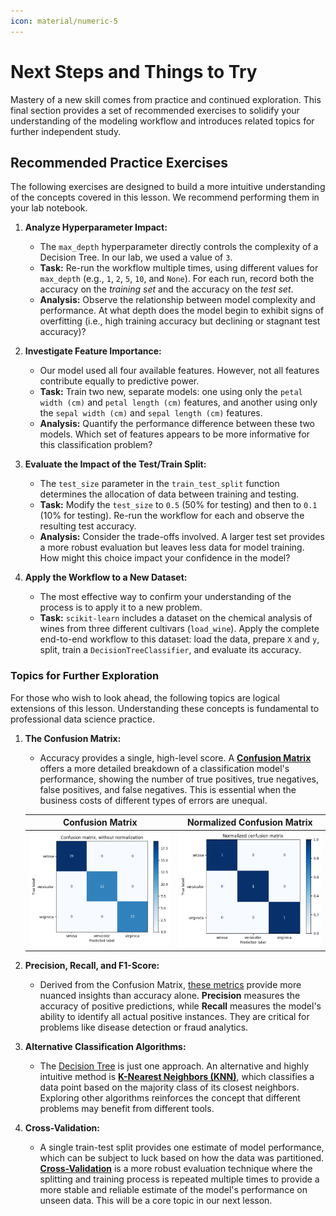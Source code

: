 ```yaml
---
icon: material/numeric-5
---
```



# Next Steps and Things to Try

Mastery of a new skill comes from practice and continued exploration. This final section provides a set of recommended exercises to solidify your understanding of the modeling workflow and introduces related topics for further independent study.

## Recommended Practice Exercises

The following exercises are designed to build a more intuitive understanding of the concepts covered in this lesson. We recommend performing them in your lab notebook.

1.  **Analyze Hyperparameter Impact:**
    * The `max_depth` hyperparameter directly controls the complexity of a Decision Tree. In our lab, we used a value of `3`.
    * **Task:** Re-run the workflow multiple times, using different values for `max_depth` (e.g., `1`, `2`, `5`, `10`, and `None`). For each run, record both the accuracy on the *training set* and the accuracy on the *test set*.
    * **Analysis:** Observe the relationship between model complexity and performance. At what depth does the model begin to exhibit signs of overfitting (i.e., high training accuracy but declining or stagnant test accuracy)?

2.  **Investigate Feature Importance:**
    * Our model used all four available features. However, not all features contribute equally to predictive power.
    * **Task:** Train two new, separate models: one using only the `petal width (cm)` and `petal length (cm)` features, and another using only the `sepal width (cm)` and `sepal length (cm)` features.
    * **Analysis:** Quantify the performance difference between these two models. Which set of features appears to be more informative for this classification problem?

3.  **Evaluate the Impact of the Test/Train Split:**
    * The `test_size` parameter in the `train_test_split` function determines the allocation of data between training and testing.
    * **Task:** Modify the `test_size` to `0.5` (50% for testing) and then to `0.1` (10% for testing). Re-run the workflow for each and observe the resulting test accuracy.
    * **Analysis:** Consider the trade-offs involved. A larger test set provides a more robust evaluation but leaves less data for model training. How might this choice impact your confidence in the model?

4.  **Apply the Workflow to a New Dataset:**
    * The most effective way to confirm your understanding of the process is to apply it to a new problem.
    * **Task:** `scikit-learn` includes a dataset on the chemical analysis of wines from three different cultivars (`load_wine`). Apply the complete end-to-end workflow to this dataset: load the data, prepare `X` and `y`, split, train a `DecisionTreeClassifier`, and evaluate its accuracy.

### Topics for Further Exploration

For those who wish to look ahead, the following topics are logical extensions of this lesson. Understanding these concepts is fundamental to professional data science practice.

1.  **The Confusion Matrix:**
    * Accuracy provides a single, high-level score. A [**Confusion Matrix**](https://scikit-learn.org/stable/modules/model_evaluation.html#confusion-matrix) offers a more detailed breakdown of a classification model's performance, showing the number of true positives, true negatives, false positives, and false negatives. This is essential when the business costs of different types of errors are unequal.

    | Confusion Matrix | Normalized Confusion Matrix |
    | :-------------------: | :----------------------------:|
    | ![Iris decision tree: Confusion matrix](/assets/images/iris_confusion_matrix.png) | ![Iris decision tree: Confusion matrix](/assets/images/iris_confusion_matrix_normalized.png) |
    
2.  **Precision, Recall, and F1-Score:**
    * Derived from the Confusion Matrix, [these metrics](https://scikit-learn.org/stable/modules/model_evaluation.html#precision-recall-and-f-measures) provide more nuanced insights than accuracy alone. **Precision** measures the accuracy of positive predictions, while **Recall** measures the model's ability to identify all actual positive instances. They are critical for problems like disease detection or fraud analytics.

3.  **Alternative Classification Algorithms:**
    * The [Decision Tree](https://scikit-learn.org/stable/modules/tree.html) is just one approach. An alternative and highly intuitive method is [**K-Nearest Neighbors (KNN)**](https://scikit-learn.org/stable/modules/neighbors.html), which classifies a data point based on the majority class of its closest neighbors. Exploring other algorithms reinforces the concept that different problems may benefit from different tools.

4.  **Cross-Validation:**
    * A single train-test split provides one estimate of model performance, which can be subject to luck based on how the data was partitioned. [**Cross-Validation**](https://scikit-learn.org/stable/modules/cross_validation.html) is a more robust evaluation technique where the splitting and training process is repeated multiple times to provide a more stable and reliable estimate of the model's performance on unseen data. This will be a core topic in our next lesson.